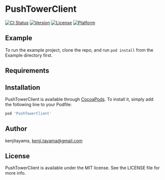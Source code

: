 # PushTowerClient

[![CI Status](https://img.shields.io/travis/kenjitayama/PushTowerClient.svg?style=flat)](https://travis-ci.org/kenjitayama/PushTowerClient)
[![Version](https://img.shields.io/cocoapods/v/PushTowerClient.svg?style=flat)](https://cocoapods.org/pods/PushTowerClient)
[![License](https://img.shields.io/cocoapods/l/PushTowerClient.svg?style=flat)](https://cocoapods.org/pods/PushTowerClient)
[![Platform](https://img.shields.io/cocoapods/p/PushTowerClient.svg?style=flat)](https://cocoapods.org/pods/PushTowerClient)

## Example

To run the example project, clone the repo, and run `pod install` from the Example directory first.

## Requirements

## Installation

PushTowerClient is available through [CocoaPods](https://cocoapods.org). To install
it, simply add the following line to your Podfile:

```ruby
pod 'PushTowerClient'
```

## Author

kenjitayama, kenji.tayama@gmail.com

## License

PushTowerClient is available under the MIT license. See the LICENSE file for more info.
